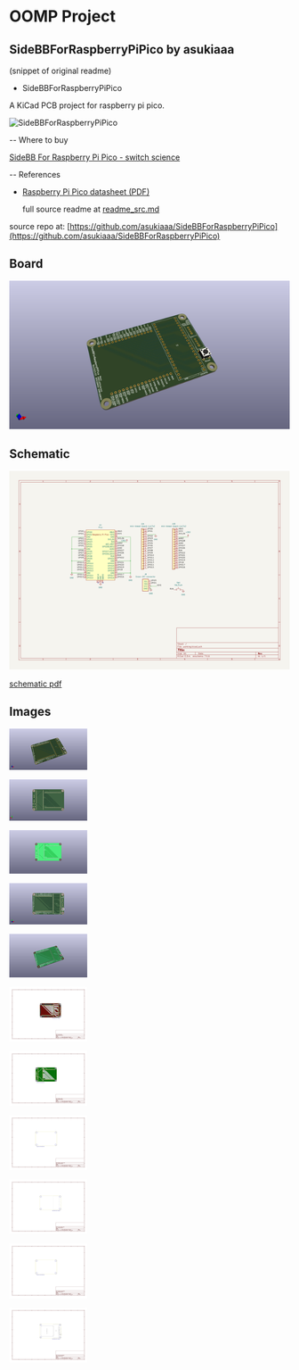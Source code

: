 # OOMP Project  
## SideBBForRaspberryPiPico  by asukiaaa  
  
(snippet of original readme)  
  
- SideBBForRaspberryPiPico  
  
A KiCad PCB project for raspberry pi pico.  
  
![SideBBForRaspberryPiPico](./docs/rev2023.03/sidebb_for_raspberry_pi_pico.jpg)  
  
-- Where to buy  
  
[SideBB For Raspberry Pi Pico - switch science](https://ssci.to/8837)  
  
-- References  
  
- [Raspberry Pi Pico datasheet (PDF)](https://datasheets.raspberrypi.com/pico/pico-datasheet.pdf)  
  
  full source readme at [readme_src.md](readme_src.md)  
  
source repo at: [https://github.com/asukiaaa/SideBBForRaspberryPiPico](https://github.com/asukiaaa/SideBBForRaspberryPiPico)  
## Board  
  
[![working_3d.png](working_3d_600.png)](working_3d.png)  
## Schematic  
  
[![working_schematic.png](working_schematic_600.png)](working_schematic.png)  
  
[schematic pdf](working_schematic.pdf)  
## Images  
  
[![working_3d.png](working_3d_140.png)](working_3d.png)  
  
[![working_3d_back.png](working_3d_back_140.png)](working_3d_back.png)  
  
[![working_3D_bottom.png](working_3D_bottom_140.png)](working_3D_bottom.png)  
  
[![working_3d_front.png](working_3d_front_140.png)](working_3d_front.png)  
  
[![working_3D_top.png](working_3D_top_140.png)](working_3D_top.png)  
  
[![working_assembly_page_01.png](working_assembly_page_01_140.png)](working_assembly_page_01.png)  
  
[![working_assembly_page_02.png](working_assembly_page_02_140.png)](working_assembly_page_02.png)  
  
[![working_assembly_page_03.png](working_assembly_page_03_140.png)](working_assembly_page_03.png)  
  
[![working_assembly_page_04.png](working_assembly_page_04_140.png)](working_assembly_page_04.png)  
  
[![working_assembly_page_05.png](working_assembly_page_05_140.png)](working_assembly_page_05.png)  
  
[![working_assembly_page_06.png](working_assembly_page_06_140.png)](working_assembly_page_06.png)  
